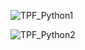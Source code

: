 ![TPF_Python1](https://user-images.githubusercontent.com/76626141/199617194-90d5c599-a4f2-46fd-a72e-94fbe5a47e2b.png)

![TPF_Python2](https://user-images.githubusercontent.com/76626141/199617230-6e385da6-750e-496d-b3bf-04e232a4b51f.png)
